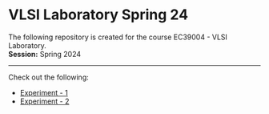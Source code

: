 # VLSI Laboratory Spring 24
The following repository is created for the course EC39004 - VLSI Laboratory. <br>
**Session:** Spring 2024
****
Check out the following:
- [Experiment - 1](/Experiment%20-%201/) <br>
- [Experiment - 2](/Experiment%20-%202/) <br>
